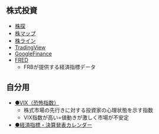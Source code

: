 ## 株式投資

- [株探](https://kabutan.jp/)
- [株マップ](https://jp.kabumap.com/)
- [株ライン](https://kabuline.com/)
- [TradingView](https://www.tradingview.com/)
- [GoogleFinance](https://www.google.com/finance/?hl=ja)
- [FRED](https://fred.stlouisfed.org/)
  - FRBが提供する経済指標データ

## 自分用

- [●VIX（恐怖指数）](https://www.google.com/finance/quote/VIX:INDEXCBOE?hl=ja&window=6M)
  - 株式市場の先行きに対する投資家の心理状態を示す指数
  - VIX指数が高い=値動きが激しく市場が不安定
- [●経済指標・決算発表カレンダー](https://www.sbisec.co.jp/ETGate/?_ControlID=WPLETmgR001Control&_PageID=WPLETmgR001Mdtl20&_DataStoreID=DSWPLETmgR001Control&_ActionID=DefaultAID&burl=iris_economicCalendar&cat1=market&cat2=economicCalender&dir=tl1-cal%7Ctl2-event%7Ctl3-week&file=index.html&getFlg=on)
